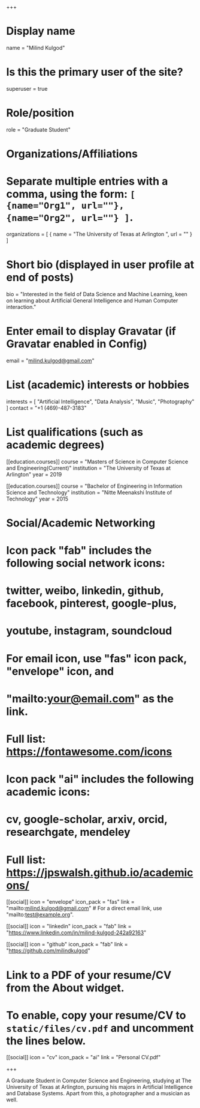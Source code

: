 +++
# Display name
name = "Milind Kulgod"

# Is this the primary user of the site?
superuser = true

# Role/position
role = "Graduate Student"

# Organizations/Affiliations
#   Separate multiple entries with a comma, using the form: `[ {name="Org1", url=""}, {name="Org2", url=""} ]`.
organizations = [ { name = "The University of Texas at Arlington ", url = "" } ]

# Short bio (displayed in user profile at end of posts)
bio = "Interested in the field of Data Science and Machine Learning, keen on learning about Artificial General Intelligence and Human Computer interaction."

# Enter email to display Gravatar (if Gravatar enabled in Config)
email = "milind.kulgod@gmail.com"

# List (academic) interests or hobbies
interests = [
  "Artificial Intelligence",
  "Data Analysis",
  "Music",
  "Photography"
]
contact = "+1 (469)-487-3183"
# List qualifications (such as academic degrees)
[[education.courses]]
  course = "Masters of Science in Computer Science and Engineering(Current)"
  institution = "The University of Texas at Arlington"
  year = 2019

[[education.courses]]
  course = "Bachelor of Engineering in Information Science and Technology"
  institution = "Nitte Meenakshi Institute of Technology"
  year = 2015

# Social/Academic Networking
#
# Icon pack "fab" includes the following social network icons:
#
#   twitter, weibo, linkedin, github, facebook, pinterest, google-plus,
#   youtube, instagram, soundcloud
#
#   For email icon, use "fas" icon pack, "envelope" icon, and
#   "mailto:your@email.com" as the link.
#
#   Full list: https://fontawesome.com/icons
#
# Icon pack "ai" includes the following academic icons:
#
#   cv, google-scholar, arxiv, orcid, researchgate, mendeley
#
#   Full list: https://jpswalsh.github.io/academicons/

[[social]]
  icon = "envelope"
  icon_pack = "fas"
  link = "mailto:milind.kulgod@gmail.com"  # For a direct email link, use "mailto:test@example.org".

[[social]]
  icon = "linkedin"
  icon_pack = "fab"
  link = "https://www.linkedin.com/in/milind-kulgod-242a92163"
  
[[social]]
  icon = "github"
  icon_pack = "fab"
  link = "https://github.com/milindkulgod"
  

# Link to a PDF of your resume/CV from the About widget.
# To enable, copy your resume/CV to `static/files/cv.pdf` and uncomment the lines below.
 [[social]]
   icon = "cv"
   icon_pack = "ai"
   link = "Personal CV.pdf"

+++

A Graduate Student in Computer Science and Engineering, studying at The University of Texas at Arlington, pursuing his majors in Artificial Intelligence and Database Systems. Apart from this, a photographer and a musician as well.
